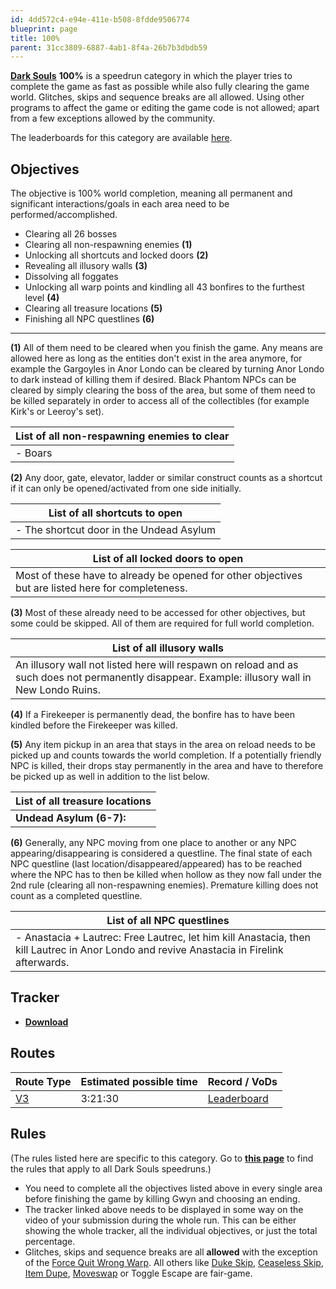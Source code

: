 ```yaml
---
id: 4dd572c4-e94e-411e-b508-8fdde9506774
blueprint: page
title: 100%
parent: 31cc3809-6887-4ab1-8f4a-26b7b3dbdb59
---
```

[**Dark Souls**](/darksouls)                **100%** is a speedrun category in which the player tries to complete the game as fast as possible while also fully clearing the game world. Glitches, skips and sequence breaks are all allowed. Using other programs to affect the game or editing the game code is not allowed; apart from a few exceptions allowed by the community.

The leaderboards for this category are available [here](https://www.speedrun.com/darksouls/100).

## Objectives

The objective is 100% world completion, meaning all permanent and significant interactions/goals in each area need to be performed/accomplished.

- Clearing all 26 bosses
- Clearing all non-respawning enemies **(1)**
- Unlocking all shortcuts and locked doors **(2)**
- Revealing all illusory walls **(3)**
- Dissolving all foggates
- Unlocking all warp points and kindling all 43 bonfires to the furthest level **(4)**
- Clearing all treasure locations **(5)**
- Finishing all NPC questlines **(6)**

---

**(1)** All of them need to be cleared when you finish the game. Any means are allowed here as long as the entities don't exist in the area anymore, for example the Gargoyles in Anor Londo can be cleared by turning Anor Londo to dark instead of killing them if desired. Black Phantom NPCs can be cleared by simply clearing the boss of the area, but some of them need to be killed separately in order to access all of the collectibles (for example Kirk's or Leeroy's set).

| List of all non-respawning enemies to clear |
| --- |
| - Boars |

**(2)** Any door, gate, elevator, ladder or similar construct counts as a shortcut if it can only be opened/activated from one side initially.

| List of all shortcuts to open |
| --- |
| - The shortcut door in the Undead Asylum |

| List of all locked doors to open |
| --- |
| Most of these have to already be opened for other objectives but are listed here for completeness. |

**(3)** Most of these already need to be accessed for other objectives, but some could be skipped. All of them are required for full world completion.

| List of all illusory walls |
| --- |
| An illusory wall not listed here will respawn on reload and as such does not permanently disappear. Example: illusory wall in New Londo Ruins. |

**(4)** If a Firekeeper is permanently dead, the bonfire has to have been kindled before the Firekeeper was killed.

**(5)** Any item pickup in an area that stays in the area on reload needs to be picked up and counts towards the world completion. If a potentially friendly NPC is killed, their drops stay permanently in the area and have to therefore be picked up as well in addition to the list below.

| List of all treasure locations |
| --- |
| **Undead Asylum (6-7):** |

**(6)** Generally, any NPC moving from one place to another or any NPC appearing/disappearing is considered a questline. The final state of each NPC questline (last location/disappeared/appeared) has to be reached where the NPC has to then be killed when hollow as they now fall under the 2nd rule (clearing all non-respawning enemies). Premature killing does not count as a completed questline.

| List of all NPC questlines |
| --- |
| - Anastacia + Lautrec: Free Lautrec, let him kill Anastacia, then kill Lautrec in Anor Londo and revive Anastacia in Firelink afterwards. |

## Tracker

- [**Download**](//github.com/Kahmul/Dark-Souls-100-Percent-Tracker/releases)

## Routes

| Route Type | Estimated possible time | Record / VoDs |
| --- | --- | --- |
| [V3](//pastebin.com/HZE4DtAC) | 3:21:30 | [Leaderboard](https://www.speedrun.com/darksouls/100) |

## Rules

(The rules listed here are specific to this category. Go to [**this page**](/darksouls#rules) to find the rules that apply to all Dark Souls speedruns.)

- You need to complete all the objectives listed above in every single area before finishing the game by killing Gwyn and choosing an ending.
- The tracker linked above needs to be displayed in some way on the video of your submission during the whole run. This can be either showing the whole tracker, all the individual objectives, or just the total percentage.
- Glitches, skips and sequence breaks are all **allowed** with the exception of the [Force Quit Wrong Warp](/darksouls/wrong-warp). All others like [Duke Skip](/darksouls/duke-skip), [Ceaseless Skip](/darksouls/ceaseless-skip), [Item Dupe](/darksouls/item-dupe), [Moveswap](/darksouls/moveswap) or Toggle Escape are fair-game.
